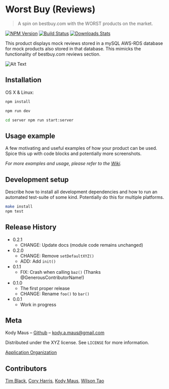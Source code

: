 # Worst Buy (Reviews)
> A spin on bestbuy.com with the WORST products on the market.

[![NPM Version][npm-image]][npm-url]
[![Build Status][travis-image]][travis-url]
[![Downloads Stats][npm-downloads]][npm-url]

This product displays mock reviews stored in a mySQL AWS-RDS database for mock products also stored in that database. This mimicks the functionality of bestbuy.com reviews section.

![Alt Text](https://thumbs.gfycat.com/SkeletalBestIberianbarbel-small.gif)
## Installation

OS X & Linux:

```sh
npm install
```
```sh
npm run dev
```

```sh
cd server npm run start:server
```


## Usage example

A few motivating and useful examples of how your product can be used. Spice this up with code blocks and potentially more screenshots.

_For more examples and usage, please refer to the [Wiki][wiki]._

## Development setup

Describe how to install all development dependencies and how to run an automated test-suite of some kind. Potentially do this for multiple platforms.

```sh
make install
npm test
```

## Release History

* 0.2.1
    * CHANGE: Update docs (module code remains unchanged)
* 0.2.0
    * CHANGE: Remove `setDefaultXYZ()`
    * ADD: Add `init()`
* 0.1.1
    * FIX: Crash when calling `baz()` (Thanks @GenerousContributorName!)
* 0.1.0
    * The first proper release
    * CHANGE: Rename `foo()` to `bar()`
* 0.0.1
    * Work in progress

## Meta

Kody Maus – [Github](https://github.com/auto-mausx) – kody.a.maus@gmail.com

Distributed under the XYZ license. See ``LICENSE`` for more information.

[Application Organization](https://github.com/FEC-HRATX-48)

## Contributors

[Tim Black](https://github.com/talltimblack),
[Cory Harris](https://github.com/CoryLHarris),
[Kody Maus](https://github.com/auto-mausx),
[Wilson Tao](https://github.com/wilson-tao)

<!-- Markdown link & img dfn's -->
[npm-image]: https://img.shields.io/npm/v/datadog-metrics.svg?style=flat-square
[npm-url]: https://npmjs.org/package/datadog-metrics
[npm-downloads]: https://img.shields.io/npm/dm/datadog-metrics.svg?style=flat-square
[travis-image]: https://img.shields.io/travis/dbader/node-datadog-metrics/master.svg?style=flat-square
[travis-url]: https://travis-ci.org/dbader/node-datadog-metrics
[wiki]: https://github.com/yourname/yourproject/wiki